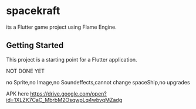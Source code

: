 # spacekraft

its a Flutter game project using Flame Engine.

## Getting Started

This project is a starting point for a Flutter application.

NOT DONE YET 

no Sprite,no Image,no Soundeffects,cannot change spaceShip,no upgrades

APK here
https://drive.google.com/open?id=1XLZK7CaC_MbrbM2OsqwpLq4wbvqMZadg
